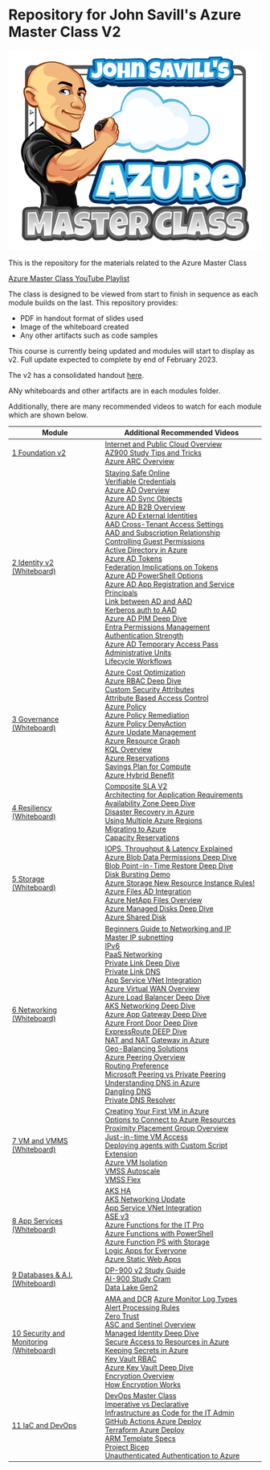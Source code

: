 
# Repository for John Savill's Azure Master Class V2 #

<a href="https://youtube.com/NTFAQGuy" rel="YouTube Channel">![On-Board to Azure](/Images/AzMCLogoSmall.png)</a>

This is the repository for the materials related to the Azure Master Class

[Azure Master Class YouTube Playlist](https://www.youtube.com/playlist?list=PLlVtbbG169nGccbp8VSpAozu3w9xSQJoY  "Azure Master Class Playlist")

The class is designed to be viewed from start to finish in sequence as each module builds on the last. This repository provides:

 - PDF in handout format of slides used
 - Image of the whiteboard created
 - Any other artifacts such as code samples

This course is currently being updated and modules will start to display as v2. Full update expected to complete by end of February 2023.

The v2 has a consolidated handout [here](AzureMasterClassv2Handout.pdf).

ANy whiteboards and other artifacts are in each modules folder.

Additionally, there are many recommended videos to watch for each module which are shown below.

| Module | Additional Recommended Videos |
|--|--|
| [1 Foundation v2](https://youtu.be/aHJe0qBqwmk) | [Internet and Public Cloud Overview](https://youtu.be/Jj4HkG8IRQI) <br> [AZ900 Study Tips and Tricks](https://youtu.be/tQp1YkB2Tgs) <br>  [Azure ARC Overview](https://youtu.be/lF3ok3FU5IE)|
| [2 Identity v2](https://youtu.be/6Vm-h_3nKjc) <br> [(Whiteboard)](Part02Identity/AzMCPart2-Identity-Whiteboard.png)| [Staying Safe Online](https://youtu.be/sh2bAlontcg) <br> [Verifiable Credentials](https://youtu.be/BxLSSH_Ehjo) <br> [Azure AD Overview](https://youtu.be/EUVKEhiHYG0) <br> [Azure AD Sync Objects](https://youtu.be/9XBcc2b62Ys) <br> [Azure AD B2B Overview](https://youtu.be/iUGezQj4BpY) <br> [Azure AD External Identities](https://youtu.be/9P10hgPDRZg) <br> [AAD Cross-Tenant Access Settings](https://youtu.be/Ku64fo7iZ4Y)<br> [AAD and Subscription Relationship](https://youtu.be/sXurr46f3HA) <br> [Controlling Guest Permissions](https://youtu.be/ON0QQKkGGTo) <br> [Active Directory in Azure](https://youtu.be/_BRghaMbys8)<br> [Azure AD Tokens](https://youtu.be/R5pXessyfIk) <br> [Federation Implications on Tokens](https://youtu.be/zn-9tCfOFsE) <br> [Azure AD PowerShell Options](https://youtu.be/XCNGk_zHqvE) <br> [Azure AD App Registration and Service Principals](https://youtu.be/WVNvoiA_ktw) <br> [Link between AD and AAD](https://youtu.be/Ziw9MClUfkc) <br> [Kerberos auth to AAD](https://youtu.be/BTxaafN9I6o) <br> [Azure AD PIM Deep Dive](https://youtu.be/gccgIkR8_a0) <br> [Entra Permissions Management](https://youtu.be/lWUV4KZNzIk) <br> [Authentication Strength](https://youtu.be/ns_94ZXrbPI) <br> [Azure AD Temporary Access Pass](https://youtu.be/E3WQghd5AXc) <br> [Administrative Units](https://youtu.be/1-x86jJuK7c) <br> [Lifecycle Workflows](https://youtu.be/wjcw7hRrMDM)|
| [3 Governance](https://youtu.be/eLSjnF6Crlw)  <br> [(Whiteboard)](Part03Governance/AzMCPart3-Governance-Whiteboard.png)| [Azure Cost Optimization](https://youtu.be/RjuTQvGm1zQ) <br> [Azure RBAC Deep Dive](https://youtu.be/qFoHDTxkQII) <br> [Custom Security Attributes](https://youtu.be/r0ta_-PpSXs) <br> [Attribute Based Access Control](https://youtu.be/CwWYer1TmbY) <br> [Azure Policy](https://youtu.be/4wGns611G4w) <br> [Azure Policy Remediation](https://youtu.be/fhIn_kHz4hk) <br> [Azure Policy DenyAction](https://youtu.be/ZVshBqY8kts) <br> [Azure Update Management](https://youtu.be/8HPUKgKYNeY) <br> [Azure Resource Graph](https://youtu.be/gkOh4MjhxIs) <br> [KQL Overview](https://youtu.be/Pl8n6GaWEo0) <br> [Azure Reservations](https://youtu.be/vpTDXenagcM) <br> [Savings Plan for Compute](https://youtu.be/lBnKBV2r6lI) <br> [Azure Hybrid Benefit](https://youtu.be/dt4LDm-ptQk)|
| [4 Resiliency](https://youtu.be/iX87AomIqTw) <br> [(Whiteboard)](Part04Resiliency/AzMCPart4-Resiliency-Whiteboard.png)| [Composite SLA V2](https://youtu.be/3pSue9nm3Bg) <br> [Architecting for Application Requirements](https://youtu.be/lQlHWacM1N0) <br> [Availability Zone Deep Dive](https://youtu.be/4nDRvZR2EjU) <br> [Disaster Recovery in Azure](https://youtu.be/8fvO3WArG-Y) <br> [Using Multiple Azure Regions](https://youtu.be/qZ6cwTpQc54) <br>[Migrating to Azure](https://youtu.be/Hf7ZTa_PlGU) <br> [Capacity Reservations](https://youtu.be/qcrORvSMNaA) |
| [5 Storage](https://youtu.be/E1t-x0T2bn0) <br> [(Whiteboard)](Part05Storage/AzMCPart5-Storage-Whiteboard.png)|  [IOPS, Throughput & Latency Explained](https://youtu.be/HovW_gov6Qc) <br> [Azure Blob Data Permissions Deep Dive](https://youtu.be/iIUF2E-Ogaw) <br> [Blob Point-in-Time Restore Deep Dive](https://youtu.be/kRfK8sTJoSE)<br> [Disk Bursting Demo](https://youtu.be/H0IuEUZijbM)  <br> [Azure Storage New Resource Instance Rules!](https://youtu.be/4UqzDi-w9Mc)<br> [Azure Files AD Integration](https://youtu.be/LWKkva4ksdg) <br> [Azure NetApp Files Overview](https://youtu.be/yHr-OwvNZHU) <br> [Azure Managed Disks Deep Dive](https://youtu.be/2nPZyLmciN4) <br> [Azure Shared Disk](https://youtu.be/BPTmqVusQtU)|
| [6 Networking](https://youtu.be/9DuTWSvsLXM) <br> [(Whiteboard)](Part06Networking/AzMCPart6-Networking-Whiteboard.png)| [Beginners Guide to Networking and IP](https://youtu.be/rSYxIR0goKc)<br>  [Master IP subnetting](https://youtu.be/CMdkW3agFn0) <br> [IPv6](https://youtu.be/6Lh8wpqJ0Oc) <br> [PaaS Networking](https://youtu.be/MnARPRQ2kvk) <br> [Private Link Deep Dive](https://youtu.be/57ZwdztCx2w) <br> [Private Link DNS](https://youtu.be/rXbamGNz-xQ) <br> [App Service VNet Integration](https://youtu.be/5P14Q--Q9vE) <br> [Azure Virtual WAN Overview](https://youtu.be/f-GyAURZWzg) <br> [Azure Load Balancer Deep Dive](https://youtu.be/wJvmXM81tEI) <br> [AKS Networking Deep Dive](https://youtu.be/6TZsd4toIbg) <br> [Azure App Gateway Deep Dive](https://youtu.be/B3O6bXu-NbM) <br> [Azure Front Door Deep Dive](https://youtu.be/DHiZbIks9i0) <br> [ExpressRoute DEEP Dive](https://youtu.be/oevwZZ1YFS0) <br> [NAT and NAT Gateway in Azure](https://youtu.be/c685a1CiaIs) <br> [Geo-Balancing Solutions](https://youtu.be/idGPjAwtS4A) <br> [Azure Peering Overview](https://youtu.be/n-jagToDSPQ) <br> [Routing Preference](https://youtu.be/T9DdmbwPKbk) <br> [Microsoft Peering vs Private Peering](https://youtu.be/i3byrLaJiiM)  <br> [Understanding DNS in Azure](https://youtu.be/Hiohn35DIqA) <br> [Dangling DNS](https://youtu.be/5ecz8B_Scig)  <br> [Private DNS Resolver](https://youtu.be/V8ChsYAyxTc)|
| [7 VM and VMMS](https://youtu.be/OykMc6wKMJY) <br> [(Whiteboard)](Part07VMandVMSS/AzMCPart7-VMandVMSS-Whiteboard.png)| [Creating Your First VM in Azure](https://youtu.be/_UuO52KgwGk) <br> [Options to Connect to Azure Resources](https://youtu.be/R_kuXl1n4AU) <br> [Proximity Placement Group Overview](https://youtu.be/Zy1ESMBmDhc)<br>[Just-in-time VM Access](https://youtu.be/nx25SWhh1GQ) <br> [Deploying agents with Custom Script Extension](https://savilltech.com/2019/05/17/deploying-agents-to-azure-iaas-vms-using-the-custom-script-extension/) <br> [Azure VM Isolation](https://youtu.be/aL63LSZT480) <br> [VMSS Autoscale](https://youtu.be/EbiID16PDuk) <br> [VMSS Flex](https://youtu.be/2BrckSF7ICI)|
| [8 App Services](https://youtu.be/_E73_SQN8ZU) <br> [(Whiteboard)](Part08AppServices/AzMCPart8-AppServices-Whiteboard.png)| [AKS HA](https://youtu.be/gksFrKiZjMc) <br> [AKS Networking Update](https://youtu.be/54y986U1uYM) <br> [App Service VNet Integration](https://youtu.be/5P14Q--Q9vE) <br> [ASE v3](https://youtu.be/mtCN5yGwqe0) <br> [Azure Functions for the IT Pro](https://youtu.be/B0vg8Bxbw3c) <br> [Azure Functions with PowerShell](https://youtu.be/fIycfLlgph0) <br> [Azure Function PS with Storage](https://youtu.be/0e2WlHCulZE) <br> [Logic Apps for Everyone](https://youtu.be/8cFNtL538lc) <br> [Azure Static Web Apps](https://youtu.be/8SjErjeCdu0)|
| [9 Databases & A.I.](https://youtu.be/kmmuCapzX8I) <br> [(Whiteboard)](Part09DatabasesandAI/AzMCPart9-DataAI-Whiteboard.png)| [DP-900 v2 Study Guide](https://youtu.be/0gtpasITVnk) <br> [AI-900 Study Cram](https://youtu.be/E9aarWMLJw0) <br> [Data Lake Gen2](https://youtu.be/NHn5GAkvlwg)|
| [10 Security and Monitoring](https://youtu.be/gzBXFnfvoXo) <br> [(Whiteboard)](Part10MonitoringandSec/AzMCPart10-MonitoringSecurity-Whiteboard.png)|  [AMA and DCR](https://youtu.be/Z1zDlXCwI9k) [Azure Monitor Log Types](https://youtu.be/lzVQ3NqMnTE) <br> [Alert Processing Rules](https://youtu.be/cHH4RkL-9Dg) <br> [Zero Trust](https://youtu.be/hhS8VdGnfOU) <br> [ASC and Sentinel Overview](https://youtu.be/rE-qgIgDCq8) <br> [Managed Identity Deep Dive](https://youtu.be/rC1TV0_sIrM) <br> [Secure Access to Resources in Azure](https://youtu.be/dVH57q8pwPQ) <br> [Keeping Secrets in Azure](https://youtu.be/PbrKmX-jryQ) <br> [Key Vault RBAC](https://youtu.be/oYzFWOrZMKc) <br> [Azure Key Vault Deep Dive](https://youtu.be/kP7KpfToMkg) <br> [Encryption Overview](https://youtu.be/wnAcGpuG9ck) <br> [How Encryption Works](https://youtu.be/h1qf_tBaXtg)|
| [11 IaC and DevOps](https://youtu.be/wR92fLyrW6I) | [DevOps Master Class](https://www.youtube.com/playlist?list=PLlVtbbG169nFr8RzQ4GIxUEznpNR53ERq) <br> [Imperative vs Declarative](https://youtu.be/scH6M1oRucA)<br> [Infrastructure as Code for the IT Admin](https://youtu.be/gDW6N2nvVzI) <br> [GitHub Actions Azure Deploy](https://youtu.be/FeSMRFkaRIU) <br>  [Terraform Azure Deploy](https://youtu.be/JKVkblsp3cM) <br> [ARM Template Specs](https://youtu.be/8MmWTjxT68o) <br> [Project Bicep](https://youtu.be/_yvb6NVx61Y) <br> [Unauthenticated Authentication to Azure](https://youtu.be/7VMPtrqCehE)|
